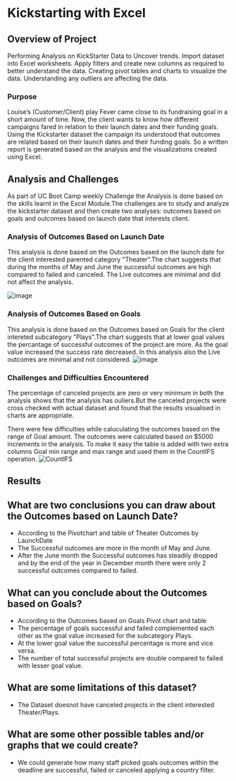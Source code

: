# Kickstarting with Excel

## Overview of Project
 Performing Analysis on KickStarter Data to Uncover trends.
 Import dataset into Excel worksheets.
 Apply filters and create new columns as required to better understand the data.
 Creating pivot tables and charts to visualize the data.
 Understanding any outliers are affecting the data.

### Purpose
Louise’s (Customer/Client) play Fever came close to its fundraising goal in a short amount of time. Now, the client wants to know how different campaigns fared in relation to their launch dates and their funding goals. Using the Kickstarter dataset the campaign its understood that outcomes are related based on their launch dates and their funding goals. So a written report is generated based on the analysis and the visualizations created using Excel.

## Analysis and Challenges
As part of UC Boot Camp weekly Challenge the Analysis is done based on the skills learnt in the Excel Module.The challenges are to study and analyze the kickstarter dataset and then create two analyses: outcomes based on goals and outcomes based on launch date that interests client. 

### Analysis of Outcomes Based on Launch Date
This analysis is done based on the Outcomes based on the launch date for the client interested parented category "Theater".The chart suggests that during the months of May and June the successful outcomes are high compared to failed and canceled. The Live outcomes are minimal and did not affect the analysis. 

![image](https://user-images.githubusercontent.com/111100908/185477744-65fbb2f2-4abe-499a-8580-9c200261845a.png)

### Analysis of Outcomes Based on Goals
This analysis is done based on the Outcomes based on Goals for the client intereted subcategory "Plays".The chart suggests that at lower goal values the percantage of successful outcomes of the project are more. As the goal value increased the success rate decreased. In this analysis also the Live outcomes are minimal and not considered.
![image](https://user-images.githubusercontent.com/111100908/185483709-dbbde492-dc9f-4210-8288-69eb0ad8c5c4.png)



### Challenges and Difficulties Encountered
The percentage of canceled projects are zero or very minimum in both the analysis shows that the analysis has ouliers.But the canceled projects were cross checked with actual dataset and found that the results visualised in charts are appropriate.

There were few difficulties while caluculating the outcomes based on the range of Goal amount. The outcomes were calculated based on $5000 increments in the analysis.
To make it easy the table is added with two extra columns Goal min range and max range and used them in the CountIFS operation.
![CountIFS](https://user-images.githubusercontent.com/111100908/185482015-9173bccb-5b53-496f-9de5-b6e8bf775336.png)


## Results

## What are two conclusions you can draw about the Outcomes based on Launch Date?
-   According to the Pivotchart and table of Theater Outcomes by LaunchDate
-   The Successful outcomes are more in the month of May and June.
-   After the June month the Successful outcomes has steadily dropped and by the end of the year in December month 
    there were only 2 successful outcomes compared to failed.

## What can you conclude about the Outcomes based on Goals?
-   According to the Outcomes based on Goals Pivot chart and table
-    The percentage of goals successful and failed complemented each other as the goal value increased for the subcategory Plays.
-    At the lower goal value the successful percentage is more and vice versa.
-    The number of total successful projects are double compared to failed with lesser goal value.

## What are some limitations of this dataset?
-  The Dataset doesnot have canceled projects in the client interested Theater/Plays. 

## What are some other possible tables and/or graphs that we could create?
 - We could generate how many staff picked goals outcomes within the deadline are successful, failed or canceled applying a country filter.
    

